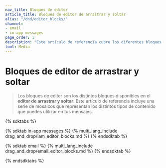```yaml
---
nav_title: Bloques de editor
article_title: Bloques de editor de arrastrar y soltar
alias: "/dnd/editor_blocks/"
channel: 
- email
- in-app messages
page_order: 1
description: "Este artículo de referencia cubre los diferentes bloques de editor que se proporcionan en el editor de arrastrar y soltar para correo electrónico y mensajes dentro de la aplicación."
tool: Media
---
```


# Bloques de editor de arrastrar y soltar

> Los bloques de editor son los distintos bloques disponibles en el **editor de arrastrar y soltar**. Este artículo de referencia incluye una serie de mosaicos que representan los distintos tipos de contenido que puedes utilizar en tus mensajes.

{% sdktabs %}

{% sdktab in-app messages %}
{% multi_lang_include drag_and_drop/iam_editor_blocks.md %}
{% endsdktab %}

{% sdktab email %}
{% multi_lang_include drag_and_drop/email_editor_blocks.md %}
{% endsdktab %}

{% endsdktabs %}
